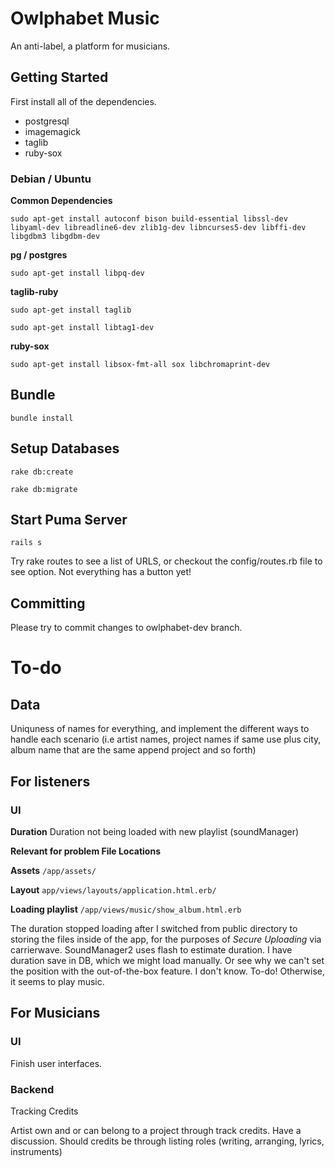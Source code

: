 # Owlphabet Music
An anti-label, a platform for musicians.

## Getting Started
First install all of the dependencies.


* postgresql
* imagemagick
* taglib
* ruby-sox
 

### Debian / Ubuntu

**Common Dependencies**

`sudo apt-get install autoconf bison build-essential libssl-dev libyaml-dev libreadline6-dev zlib1g-dev libncurses5-dev libffi-dev libgdbm3 libgdbm-dev`

**pg / postgres**

`sudo apt-get install libpq-dev`

**taglib-ruby**

`sudo apt-get install taglib`

`sudo apt-get install libtag1-dev`

**ruby-sox**

`sudo apt-get install libsox-fmt-all sox libchromaprint-dev`

## Bundle 
`bundle install`

## Setup Databases 
`rake db:create`

`rake db:migrate`

## Start Puma Server
`rails s`

Try rake routes to see a list of URLS, or checkout the config/routes.rb file to see option. Not everything has a button yet!

## Committing
Please try to commit changes to owlphabet-dev branch.

# To-do

## Data
Uniquness of names for everything, and implement the different ways to handle each scenario (i.e artist names, project names if same use plus city, album name that are the same append project and so forth) 

## For listeners

### UI

**Duration**
Duration not being loaded with new playlist (soundManager) 

**Relevant for problem File Locations**

**Assets**
`/app/assets/`

**Layout**
`app/views/layouts/application.html.erb/`

**Loading playlist**
`/app/views/music/show_album.html.erb`

The duration stopped loading after I switched from public directory to storing the files inside of the app, for the purposes of *Secure Uploading* via carrierwave. SoundManager2 uses flash to estimate duration. I have duration save in DB, which we might load manually. Or see why we can't set the position with the out-of-the-box feature. I don't know. To-do! Otherwise, it seems to play music.

## For Musicians

### UI

Finish user interfaces.

### Backend

Tracking Credits

Artist own and or can belong to a project through track credits. Have a discussion. Should credits be through listing roles (writing, arranging, lyrics, instruments)